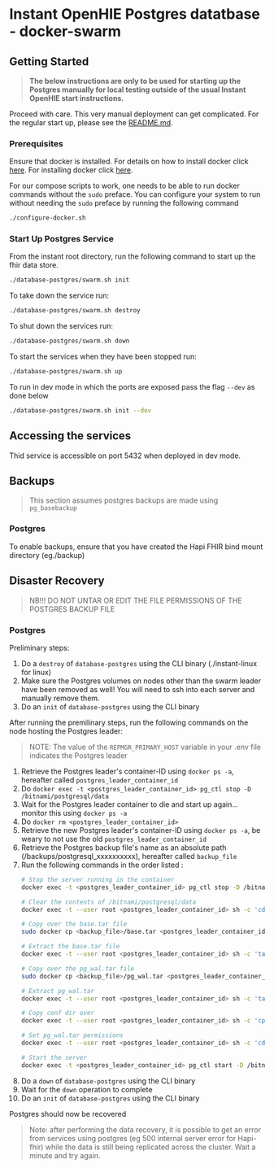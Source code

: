
# Instant OpenHIE Postgres datatbase - docker-swarm

## Getting Started

> **The below instructions are only to be used for starting up the Postgres manually for local testing outside of the usual Instant OpenHIE start instructions.**

Proceed with care. This very manual deployment can get complicated.
For the regular start up, please see the [README.md](../../README.md).

### Prerequisites

Ensure that docker is installed. For details on how to install docker click [here](https://linuxize.com/post/how-to-install-and-use-docker-compose-on-ubuntu-18-04/).
For installing docker click [here](https://linuxize.com/post/how-to-install-and-use-docker-on-ubuntu-18-04/).

For our compose scripts to work, one needs to be able to run docker commands without the `sudo` preface. You can configure your system to run without needing the `sudo` preface by running the following command

```bash
./configure-docker.sh
```

### Start Up Postgres Service

From the instant root directory, run the following command to start up the fhir data store.

```bash
./database-postgres/swarm.sh init
```

To take down the service run:

```bash
./database-postgres/swarm.sh destroy
```

To shut down the services run:

```bash
./database-postgres/swarm.sh down
```

To start the services when they have been stopped run:

```bash
./database-postgres/swarm.sh up
```

To run in dev mode in which the ports are exposed pass the flag `--dev` as done below

```bash
./database-postgres/swarm.sh init --dev
```

## Accessing the services

Thid service is accessible on port 5432 when deployed in dev mode.

## Backups

> This section assumes postgres backups are made using `pg_basebackup`

### Postgres

To enable backups, ensure that you have created the Hapi FHIR bind mount directory (eg./backup)

## Disaster Recovery

> NB!!! DO NOT UNTAR OR EDIT THE FILE PERMISSIONS OF THE POSTGRES BACKUP FILE

### Postgres

Preliminary steps:

1. Do a `destroy` of `database-postgres` using the CLI binary (./instant-linux for linux)
1. Make sure the Postgres volumes on nodes other than the swarm leader have been removed as well! You will need to ssh into each server and manually remove them.
1. Do an `init` of `database-postgres` using the CLI binary

After running the premilinary steps, run the following commands on the node hosting the Postgres leader:

> NOTE: The value of the `REPMGR_PRIMARY_HOST` variable in your .env file indicates the Postgres leader

1. Retrieve the Postgres leader's container-ID using `docker ps -a`, hereafter called `postgres_leader_container_id`
1. Do `docker exec -t <postgres_leader_container_id> pg_ctl stop -D /bitnami/postgresql/data`
1. Wait for the Postgres leader container to die and start up again... monitor this using `docker ps -a`
1. Do `docker rm <postgres_leader_container_id>`
1. Retrieve the new Postgres leader's container-ID using `docker ps -a`, be weary to not use the old `postgres_leader_container_id`
1. Retrieve the Postgres backup file's name as an absolute path (/backups/postgresql_xxxxxxxxxx), hereafter called `backup_file`
1. Run the following commands in the order listed :
    ```sh
    # Stop the server running in the container
    docker exec -t <postgres_leader_container_id> pg_ctl stop -D /bitnami/postgresql/data

    # Clear the contents of /bitnami/postgresql/data
    docker exec -t --user root <postgres_leader_container_id> sh -c 'cd /bitnami/postgresql/data && rm -rf $(ls)'

    # Copy over the base.tar file
    sudo docker cp <backup_file>/base.tar <postgres_leader_container_id>:/bitnami/postgresql

    # Extract the base.tar file
    docker exec -t --user root <postgres_leader_container_id> sh -c 'tar -xf /bitnami/postgresql/base.tar --directory=/bitnami/postgresql/data'

    # Copy over the pg_wal.tar file
    sudo docker cp <backup_file>/pg_wal.tar <postgres_leader_container_id>:/bitnami/postgresql

    # Extract pg_wal.tar
    docker exec -t --user root <postgres_leader_container_id> sh -c 'tar -xf /bitnami/postgresql/pg_wal.tar --directory=/bitnami/postgresql/data/pg_wal'

    # Copy conf dir over
    docker exec -t --user root <postgres_leader_container_id> sh -c 'cp -r /bitnami/postgresql/conf/. /bitnami/postgresql/data'

    # Set pg_wal.tar permissions
    docker exec -t --user root <postgres_leader_container_id> sh -c 'cd /bitnami/postgresql/data/pg_wal && chown -v 1001 $(ls)'

    # Start the server
    docker exec -t <postgres_leader_container_id> pg_ctl start -D /bitnami/postgresql/data
    ```
1. Do a `down` of `database-postgres` using the CLI binary
1. Wait for the `down` operation to complete
1. Do an `init` of `database-postgres` using the CLI binary

Postgres should now be recovered

> Note: after performing the data recovery, it is possible to get an error from services using postgres (eg 500 internal server error for Hapi-fhir) while the data is still being replicated across the cluster. Wait a minute and try again.
